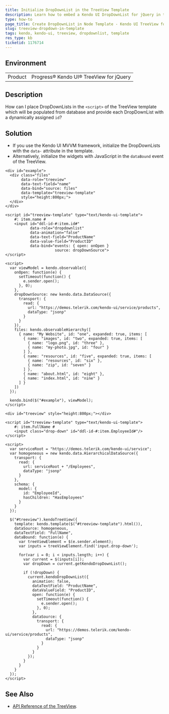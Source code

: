 ```yaml
---
title: Initialize DropDownList in the TreeView Template
description: Learn how to embed a Kendo UI DropDownList for jQuery in the node template of a Kendo UI TreeView for jQuery.
type: how-to
page_title: Create DropDownList in Node Template - Kendo UI TreeView for jQuery
slug: treeview-dropdown-in-template
tags: kendo, kendo-ui, treeview, dropdownlist, template
res_type: kb
ticketid: 1176714
---
```


## Environment

<table>
    <tr>
        <td>Product</td>
        <td>Progress® Kendo UI® TreeView for jQuery</td>
    </tr>
</table>

## Description

How can I place DropDownLists in the `<script>` of the TreeView template which will be populated from database and provide each DropDownList with a dynamically assigned `id`?

## Solution

* If you use the Kendo UI MVVM framework, initialize the DropDownLists with the `data-` attribute in the template.
* Alternatively, initialize the widgets with JavaScript in the `dataBound` event of the TreeView.

```tab-MVVM-Scenario
<div id="example">
  <div class="files"
       data-role="treeview"
       data-text-field="name"
       data-bind="source: files"
       data-template="treeview-template"
       style="height:800px;">
  </div>
</div>

<script id="treeview-template" type="text/kendo-ui-template">
    #: item.name #
    <input id="ddl-id-#:item.id#"
           data-role="dropdownlist"
           data-animation="false"
           data-text-field="ProductName"
           data-value-field="ProductID"
           data-bind="events: { open: onOpen }
                      source: dropDownSource">
</script>

<script>
  var viewModel = kendo.observable({
    onOpen: function(e) {
      setTimeout(function() {
        e.sender.open();
      }, 0);
    },
    dropDownSource: new kendo.data.DataSource({
      transport: {
        read: {
          url: "https://demos.telerik.com/kendo-ui/service/products",
          dataType: "jsonp"
        }
      }
    }),
    files: kendo.observableHierarchy([
      { name: "My Website", id: "one", expanded: true, items: [
        { name: "images", id: "two", expanded: true, items: [
          { name: "logo.png", id: "three" },
          { name: "my-photo.jpg", id: "four" }
        ] },
        { name: "resources", id: "five", expanded: true, items: [
          { name: "resources", id: "six" },
          { name: "zip", id: "seven" }
        ] },
        { name: "about.html", id: "eight" },
        { name: "index.html", id: "nine" }
      ] }
    ])
  });

  kendo.bind($("#example"), viewModel);
</script>
```
```tab-JavaScript-Scenario
<div id="treeview" style="height:800px;"></div>

<script id="treeview-template" type="text/kendo-ui-template">
    #: item.FullName #
    <input class="drop-down" id="ddl-id-#:item.EmployeeId#"/>
</script>

<script>
  var serviceRoot = "https://demos.telerik.com/kendo-ui/service";
  var homogeneous = new kendo.data.HierarchicalDataSource({
    transport: {
      read: {
        url: serviceRoot + "/Employees",
        dataType: "jsonp"
      }
    },
    schema: {
      model: {
        id: "EmployeeId",
        hasChildren: "HasEmployees"
      }
    }
  });

  $("#treeview").kendoTreeView({
    template: kendo.template($("#treeview-template").html()),
    dataSource: homogeneous,
    dataTextField: "FullName",
    dataBound: function(e) {
      var treeViewElement = $(e.sender.element);
      var inputs = treeViewElement.find('input.drop-down');

      for(var i = 0; i < inputs.length; i++) {
        var current = $(inputs[i]);
        var dropDown = current.getKendoDropDownList();

        if (!dropDown) {
          current.kendoDropDownList({
            animation: false,
            dataTextField: "ProductName",
            dataValueField: "ProductID",
            open: function(e) {
              setTimeout(function() {
                e.sender.open();
              }, 0);
            },
            dataSource: {
              transport: {
                read: {
                  url: "https://demos.telerik.com/kendo-ui/service/products",
                  dataType: "jsonp"
                }
              }
            }
          });
        }
      }
    }
  });
</script>
```

## See Also

* [API Reference of the TreeView](https://docs.telerik.com/kendo-ui/api/javascript/ui/treeview).
